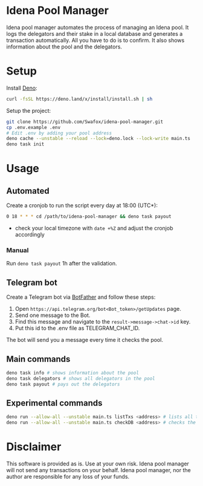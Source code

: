 # Idena Pool Manager

Idena pool manager automates the process of managing an Idena pool. It logs the
delegators and their stake in a local database and generates a transaction
automatically. All you have to do is to confirm. It also shows information about
the pool and the delegators.

# Setup

Install [Deno](https://deno.com/manual@v1.33.3/getting_started/installation):

```bash
curl -fsSL https://deno.land/x/install/install.sh | sh
```

Setup the project:

```bash
git clone https://github.com/Swafox/idena-pool-manager.git
cp .env.example .env
# Edit .env by adding your pool address
deno cache --unstable --reload --lock=deno.lock --lock-write main.ts
deno task init
```

# Usage

## Automated

Create a cronjob to run the script every day at 18:00 (UTC*):

```bash
0 18 * * * cd /path/to/idena-pool-manager && deno task payout
```

- check your local timezone with `date +%Z` and adjust the cronjob accordingly

### Manual

Run `deno task payout` 1h after the validation.

## Telegram bot

Create a Telegram bot via [BotFather](https://t.me/botfather) and follow these
steps:

1. Open `https://api.telegram.org/bot<Bot_token>/getUpdates` page.
2. Send one message to the Bot.
3. Find this message and navigate to the `result->message->chat->id` key.
4. Put this id to the .env file as TELEGRAM_CHAT_ID.

The bot will send you a message every time it checks the pool.

## Main commands

```bash
deno task info # shows information about the pool
deno task delegators # shows all delegators in the pool
deno task payout # pays out the delegators
```

## Experimental commands

```bash
deno run --allow-all --unstable main.ts listTxs <address> # lists all transactions for an address
deno run --allow-all --unstable main.ts checkDB <address> # checks the local db entry for the given address
```

# Disclaimer

This software is provided as is. Use at your own risk. Idena pool manager will
not send any transactions on your behalf. Idena pool manager, nor the author are
responsible for any loss of your funds.
